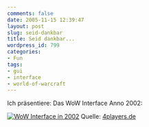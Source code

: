 ```yaml
---
comments: false
date: 2005-11-15 12:39:47
layout: post
slug: seid-dankbar
title: Seid dankbar...
wordpress_id: 799
categories:
- Fun
tags:
- gui
- interface
- world-of-warcraft
---
```


Ich präsentiere: Das WoW Interface Anno 2002:

[![WoW Interface in 2002](http://static.flickr.com/24/63537580_da3e3f35af.jpg)](http://www.flickr.com/photos/walsweer/63537580/)
Quelle: [4players.de](http://www.4players.de/4players.php/screenshot_list/PC-CDROM/1873/Screenshots/1619/18911/World_of_WarCraft.html)
